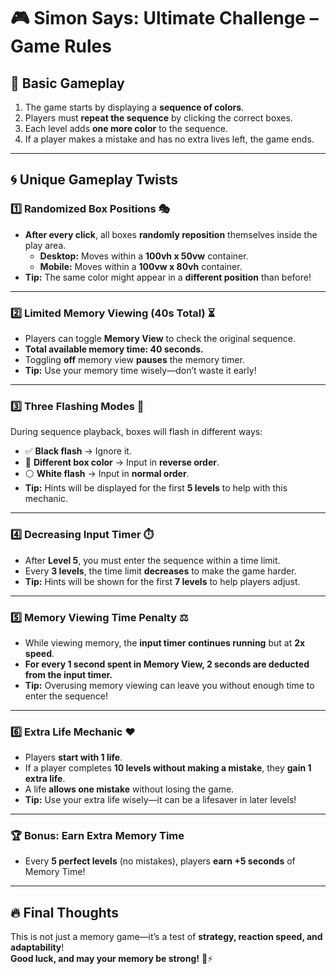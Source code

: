 # 🎮 Simon Says: Ultimate Challenge – Game Rules

## 📌 Basic Gameplay  
1. The game starts by displaying a **sequence of colors**.  
2. Players must **repeat the sequence** by clicking the correct boxes.  
3. Each level adds **one more color** to the sequence.  
4. If a player makes a mistake and has no extra lives left, the game ends.  

---

## 🌀 Unique Gameplay Twists  

### 1️⃣ Randomized Box Positions 🎭  
- **After every click**, all boxes **randomly reposition** themselves inside the play area.  
  - **Desktop:** Moves within a **100vh x 50vw** container.  
  - **Mobile:** Moves within a **100vw x 80vh** container.  
- **Tip:** The same color might appear in a **different position** than before!  

---

### 2️⃣ Limited Memory Viewing (40s Total) ⏳  
- Players can toggle **Memory View** to check the original sequence.  
- **Total available memory time: 40 seconds.**  
- Toggling **off** memory view **pauses** the memory timer.  
- **Tip:** Use your memory time wisely—don’t waste it early!  

---

### 3️⃣ Three Flashing Modes 🔦  
During sequence playback, boxes will flash in different ways:  
- ✅ **Black flash** → Ignore it.  
- 🔄 **Different box color** → Input in **reverse order**.  
- ⚪ **White flash** → Input in **normal order**.  
- **Tip:** Hints will be displayed for the first **5 levels** to help with this mechanic.  

---

### 4️⃣ Decreasing Input Timer ⏱️  
- After **Level 5**, you must enter the sequence within a time limit.  
- Every **3 levels**, the time limit **decreases** to make the game harder.  
- **Tip:** Hints will be shown for the first **7 levels** to help players adjust.  

---

### 5️⃣ Memory Viewing Time Penalty ⚖️  
- While viewing memory, the **input timer continues running** but at **2x speed**.  
- **For every 1 second spent in Memory View, 2 seconds are deducted from the input timer.**  
- **Tip:** Overusing memory viewing can leave you without enough time to enter the sequence!  

---

### 6️⃣ Extra Life Mechanic ❤️  
- Players **start with 1 life**.  
- If a player completes **10 levels without making a mistake**, they **gain 1 extra life**.  
- A life **allows one mistake** without losing the game.  
- **Tip:** Use your extra life wisely—it can be a lifesaver in later levels!  

---

### 🏆 Bonus: Earn Extra Memory Time  
- Every **5 perfect levels** (no mistakes), players **earn +5 seconds** of Memory Time!  

---

## 🔥 Final Thoughts  
This is not just a memory game—it’s a test of **strategy, reaction speed, and adaptability**!  
**Good luck, and may your memory be strong!** 🧠⚡  
